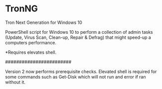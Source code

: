 # TronNG
Tron Next Generation for Windows 10

PowerShell script for Windows 10 to perform a collection of admin tasks (Update, Virus Scan, Clean-up, Repair & Defrag) that might speed-up a computers performance.

*Requires elevates shell.

########################

Version 2 now performs prerequisite checks. Elevated shell is required for some commands such as Get-Disk which will not run and error if ran without it.
